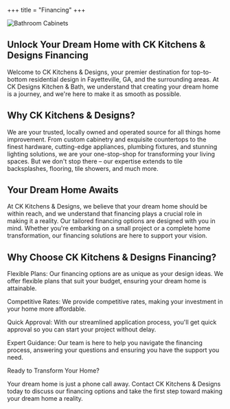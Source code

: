 +++
title = "Financing"
+++

![Bathroom Cabinets](/uploads/bathroomcabinets.jpg)


## Unlock Your Dream Home with CK Kitchens & Designs Financing

Welcome to CK Kitchens & Designs, your premier destination for top-to-bottom residential design in Fayetteville, GA, and the surrounding areas. At CK Designs Kitchen & Bath, we understand that creating your dream home is a journey, and we're here to make it as smooth as possible.

## Why CK Kitchens & Designs?

We are your trusted, locally owned and operated source for all things home improvement. From custom cabinetry and exquisite countertops to the finest hardware, cutting-edge appliances, plumbing fixtures, and stunning lighting solutions, we are your one-stop-shop for transforming your living spaces. But we don't stop there – our expertise extends to tile backsplashes, flooring, tile showers, and much more.

## Your Dream Home Awaits

At CK Kitchens & Designs, we believe that your dream home should be within reach, and we understand that financing plays a crucial role in making it a reality. Our tailored financing options are designed with you in mind. Whether you're embarking on a small project or a complete home transformation, our financing solutions are here to support your vision.

## Why Choose CK Kitchens & Designs Financing?

Flexible Plans: Our financing options are as unique as your design ideas. We offer flexible plans that suit your budget, ensuring your dream home is attainable.

Competitive Rates: We provide competitive rates, making your investment in your home more affordable.

Quick Approval: With our streamlined application process, you'll get quick approval so you can start your project without delay.

Expert Guidance: Our team is here to help you navigate the financing process, answering your questions and ensuring you have the support you need.

Ready to Transform Your Home?

Your dream home is just a phone call away. Contact CK Kitchens & Designs today to discuss our financing options and take the first step toward making your dream home a reality.
